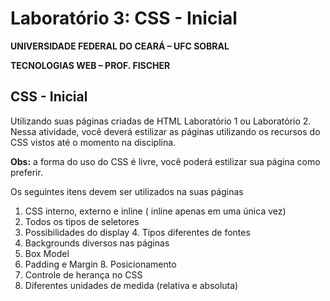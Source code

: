 ﻿# Laboratório 3: CSS - Inicial

**UNIVERSIDADE FEDERAL DO CEARÁ – UFC SOBRAL**

**TECNOLOGIAS WEB – PROF. FISCHER**

## CSS - Inicial

Utilizando suas páginas criadas de HTML Laboratório 1 ou Laboratório 2. Nessa atividade, você deverá estilizar as páginas utilizando os recursos do CSS vistos até o momento na disciplina.

**Obs:** a forma do uso do CSS é livre, você poderá estilizar sua página como preferir.

Os seguintes itens devem ser utilizados na suas páginas

1. CSS interno, externo e inline ( inline apenas em uma única vez)
2. Todos os tipos de seletores
3. Possibilidades do display 4. Tipos diferentes de fontes
4. Backgrounds diversos nas páginas
5. Box Model
6. Padding e Margin 8. Posicionamento
7. Controle de herança no CSS
8.  Diferentes unidades de medida (relativa e absoluta)

